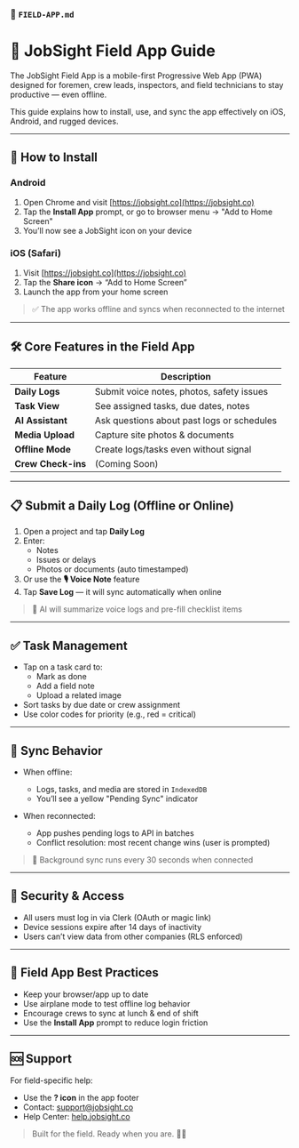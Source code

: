 ### 📄 `FIELD-APP.md`

# 📱 JobSight Field App Guide

The JobSight Field App is a mobile-first Progressive Web App (PWA) designed for foremen, crew leads, inspectors, and field technicians to stay productive — even offline.

This guide explains how to install, use, and sync the app effectively on iOS, Android, and rugged devices.

---

## 📲 How to Install

### Android
1. Open Chrome and visit [https://jobsight.co](https://jobsight.co)
2. Tap the **Install App** prompt, or go to browser menu → "Add to Home Screen"
3. You’ll now see a JobSight icon on your device

### iOS (Safari)
1. Visit [https://jobsight.co](https://jobsight.co)
2. Tap the **Share icon** → “Add to Home Screen”
3. Launch the app from your home screen

> ✅ The app works offline and syncs when reconnected to the internet

---

## 🛠 Core Features in the Field App

| Feature             | Description                                |
|---------------------|--------------------------------------------|
| **Daily Logs**      | Submit voice notes, photos, safety issues  |
| **Task View**       | See assigned tasks, due dates, notes       |
| **AI Assistant**    | Ask questions about past logs or schedules |
| **Media Upload**    | Capture site photos & documents            |
| **Offline Mode**    | Create logs/tasks even without signal      |
| **Crew Check-ins**  | (Coming Soon)                              |

---

## 📋 Submit a Daily Log (Offline or Online)

1. Open a project and tap **Daily Log**
2. Enter:
   - Notes
   - Issues or delays
   - Photos or documents (auto timestamped)
3. Or use the **🎙 Voice Note** feature
4. Tap **Save Log** — it will sync automatically when online

> 🧠 AI will summarize voice logs and pre-fill checklist items

---

## ✅ Task Management

- Tap on a task card to:
  - Mark as done
  - Add a field note
  - Upload a related image
- Sort tasks by due date or crew assignment
- Use color codes for priority (e.g., red = critical)

---

## 📡 Sync Behavior

- When offline:
  - Logs, tasks, and media are stored in `IndexedDB`
  - You’ll see a yellow "Pending Sync" indicator

- When reconnected:
  - App pushes pending logs to API in batches
  - Conflict resolution: most recent change wins (user is prompted)

> 🔄 Background sync runs every 30 seconds when connected

---

## 🔐 Security & Access

- All users must log in via Clerk (OAuth or magic link)
- Device sessions expire after 14 days of inactivity
- Users can’t view data from other companies (RLS enforced)

---

## 🧰 Field App Best Practices

- Keep your browser/app up to date
- Use airplane mode to test offline log behavior
- Encourage crews to sync at lunch & end of shift
- Use the **Install App** prompt to reduce login friction

---

## 🆘 Support

For field-specific help:
- Use the **? icon** in the app footer
- Contact: [support@jobsight.co](mailto:support@jobsight.co)
- Help Center: [help.jobsight.co](https://help.jobsight.co)

> Built for the field. Ready when you are. 👷‍♀️
